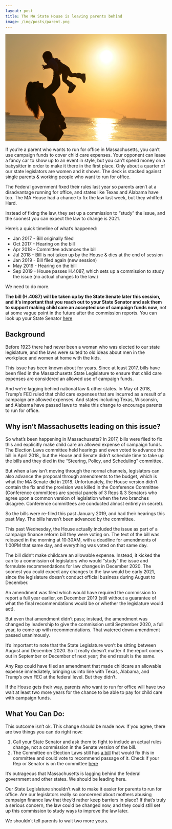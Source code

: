 ```yaml
---
layout: post
title: The MA State House is leaving parents behind
image: /img/posts/parent.png
---
```


![Woman holding child](/img/posts/parent.png)

If you’re a parent who wants to run for office in Massachusetts, you can’t use campaign funds to cover child care expenses. Your opponent can lease a fancy car to show up to an event in style, but you can’t spend money on a babysitter in order to make it there in the first place. Only about a quarter of our state legislators are women and it shows. The deck is stacked against single parents & working people who want to run for office.

<!--more-->

The Federal government fixed their rules last year so parents aren’t at a disadvantage running for office, and states like Texas and Alabama have too. The MA House had a chance to fix the law last week, but they whiffed. Hard.

Instead of fixing the law, they set up a commission to “study” the issue, and the soonest you can expect the law to change is 2021.

Here’s a quick timeline of what’s happened:
- Jan 2017 - Bill originally filed
- Oct 2017 - Hearing on the bill
- Apr 2018 - Committee advances the bill
- Jul 2018 - Bill is not taken up by the House & dies at the end of session
- Jan 2019 - Bill filed again (new session)
- May 2019 - Hearing on the bill
- Sep 2019 - House passes H.4087, which sets up a commission to study the issue (no actual changes to the law.)

We need to do more.

**The bill (H.4087) will be taken up by the State Senate later this session, and it’s important that you reach out to your State Senator and ask them to support making child care an accepted use of campaign funds now**, not at some vague point in the future after the commission reports. You can look up your State Senator [here](https://malegislature.gov/Search/FindMyLegislator)

## Background

Before 1923 there had never been a woman who was elected to our state legislature, and the laws were suited to old ideas about men in the workplace and women at home with the kids.

This issue has been known about for years. Since at least 2017, bills have been filed in the Massachusetts State Legislature to ensure that child care expenses are considered an allowed use of campaign funds.

And we’re lagging behind national law & other states. In May of 2018, Trump’s FEC ruled that child care expenses that are incurred as a result of a campaign are allowed expenses. And states including Texas, Wisconsin, and Alabama have passed laws to make this change to encourage parents to run for office.

## Why isn’t Massachusetts leading on this issue?

So what’s been happening in Massachusetts? In 2017, bills were filed to fix this and explicitly make child care an allowed expense of campaign funds. The Election Laws committee held hearings and even voted to advance the bill in April 2018,, but the House and Senate didn’t schedule time to take up the bills and they died in the “Steering, Policy, and Scheduling” committee.

But when a law isn’t moving through the normal channels, legislators can also advance the proposal through amendments to the budget, which is what the MA Senate did in 2018. Unfortunately, the House version didn’t contain the fix and the provision was killed in the Conference Committee (Conference committees are special panels of 3 Reps & 3 Senators who agree upon a common version of legislation when the two branches disagree. Conference committees are conducted almost entirely in secret).

So the bills were re-filed this past January 2019, and had their hearings this past May. The bills haven’t been advanced by the committee.

This past Wednesday, the House actually included the issue as part of a campaign finance reform bill they were voting on. The text of the bill was released in the morning at 10:30AM, with a deadline for amendments of 1:00PM that same day, and everything was voted on that same day.

The bill didn’t make childcare an allowable expense. Instead, it kicked the can to a commission of legislators who would “study” the issue and formulate recommendations for law changes in December 2020. The soonest you could expect any changes to the law would be early 2021, since the legislature doesn’t conduct official business during August to December.

An amendment was filed which would have required the commission to report a full year earlier, on December 2019 (still without a guarantee of what the final recommendations would be or whether the legislature would act).

But even that amendment didn’t pass; instead, the amendment was changed by leadership to give the commission until September 2020, a full year, to come up with recommendations. That watered down amendment passed unanimously.

It’s important to note that the State Legislature won’t be sitting between August and December 2020. So it really doesn’t matter if the report comes out in September or December of next year; the end result is the same.

Any Rep could have filed an amendment that made childcare an allowable expense immediately, bringing us into line with Texas, Alabama, and Trump’s own FEC at the federal level. But they didn’t.

If the House gets their way, parents who want to run for office will have two wait at least two more years for the chance to be able to pay for child care with campaign funds.

## What You Can Do:

This outcome isn’t ok. This change should be made now. If you agree, there are two things you can do right now:

1. Call your State Senator and ask them to fight to include an actual rules change, not a commission in the Senate version of the bill.
2. The Committee on Election Laws still has [a bill](https://malegislature.gov/Bills/191/h639) that would fix this in committee and could vote to recommend passage of it. Check if your Rep or Senator is on the committee [here](https://malegislature.gov/Committees/Detail/J15/191)

It’s outrageous that Massachusetts is lagging behind the federal government and other states. We should be leading here.

Our State Legislature shouldn’t wait to make it easier for parents to run for office. Are our legislators really so concerned about mothers abusing campaign finance law that they’d rather keep barriers in place? If that’s truly a serious concern, the law could be changed now, and they could still set up this commission to study ways to improve the law later.

We shouldn’t tell parents to wait two more years.
